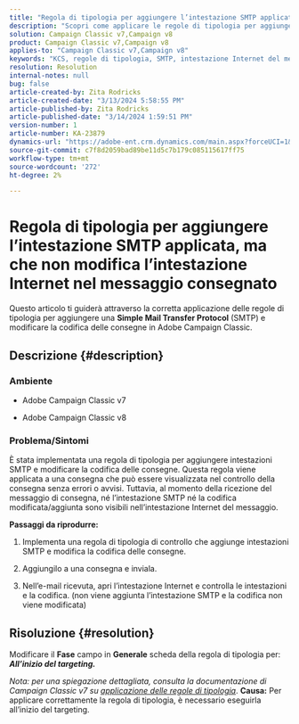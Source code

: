 ```yaml
---
title: "Regola di tipologia per aggiungere l’intestazione SMTP applicata, ma non modifica l’intestazione Internet nel messaggio consegnato"
description: "Scopri come applicare le regole di tipologia per aggiungere un’intestazione SMTP e modificare la codifica delle consegne in Adobe Campaign Classic."
solution: Campaign Classic v7,Campaign v8
product: Campaign Classic v7,Campaign v8
applies-to: "Campaign Classic v7,Campaign v8"
keywords: "KCS, regole di tipologia, SMTP, intestazione Internet del messaggio, ACC v7, ACC v8"
resolution: Resolution
internal-notes: null
bug: false
article-created-by: Zita Rodricks
article-created-date: "3/13/2024 5:58:55 PM"
article-published-by: Zita Rodricks
article-published-date: "3/14/2024 1:59:51 PM"
version-number: 1
article-number: KA-23879
dynamics-url: "https://adobe-ent.crm.dynamics.com/main.aspx?forceUCI=1&pagetype=entityrecord&etn=knowledgearticle&id=23ed1757-63e1-ee11-904c-0022480a227c"
source-git-commit: c7f8d2059bad89be11d5c7b179c085115617ff75
workflow-type: tm+mt
source-wordcount: '272'
ht-degree: 2%

---
```


# Regola di tipologia per aggiungere l’intestazione SMTP applicata, ma che non modifica l’intestazione Internet nel messaggio consegnato


Questo articolo ti guiderà attraverso la corretta applicazione delle regole di tipologia per aggiungere una <b>Simple Mail Transfer Protocol</b> (SMTP) e modificare la codifica delle consegne in Adobe Campaign Classic.

## Descrizione {#description}


### <b>Ambiente</b>

- Adobe Campaign Classic v7


- Adobe Campaign Classic v8




### <b>Problema/Sintomi</b>

È stata implementata una regola di tipologia per aggiungere intestazioni SMTP e modificare la codifica delle consegne. Questa regola viene applicata a una consegna che può essere visualizzata nel controllo della consegna senza errori o avvisi. Tuttavia, al momento della ricezione del messaggio di consegna, né l’intestazione SMTP né la codifica modificata/aggiunta sono visibili nell’intestazione Internet del messaggio.

<b>Passaggi da riprodurre:</b>

1. Implementa una regola di tipologia di controllo che aggiunge intestazioni SMTP e modifica la codifica delle consegne.


2. Aggiungilo a una consegna e inviala.


3. Nell’e-mail ricevuta, apri l’intestazione Internet e controlla le intestazioni e la codifica. (non viene aggiunta l’intestazione SMTP e la codifica non viene modificata)



## Risoluzione {#resolution}


Modificare il <b>Fase</b> campo in <b>Generale</b> scheda della regola di tipologia per: <b>*All’inizio del targeting.</b>*

*Nota: per una spiegazione dettagliata, consulta la documentazione di Campaign Classic v7 su [applicazione delle regole di tipologia](https://experienceleague.adobe.com/docs/campaign-classic/using/orchestrating-campaigns/campaign-optimization/control-rules.html)*.
<b>Causa:</b>
Per applicare correttamente la regola di tipologia, è necessario eseguirla all’inizio del targeting.
